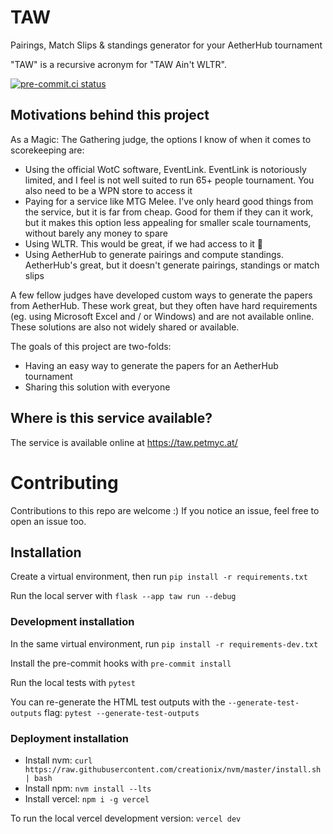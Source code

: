 # TAW

Pairings, Match Slips &amp; standings generator for your AetherHub tournament

"TAW" is a recursive acronym for "TAW Ain't WLTR".

[![pre-commit.ci status](https://results.pre-commit.ci/badge/github/pmourlanne/taw/main.svg)](https://results.pre-commit.ci/latest/github/pmourlanne/taw/main)

## Motivations behind this project

As a Magic: The Gathering judge, the options I know of when it comes to scorekeeping are:

- Using the official WotC software, EventLink. EventLink is notoriously limited, and I feel is not well suited to run 65+ people tournament. You also need to be a WPN store to access it
- Paying for a service like MTG Melee. I've only heard good things from the service, but it is far from cheap. Good for them if they can it work, but it makes this option less appealing for smaller scale tournaments, without barely any money to spare
- Using WLTR. This would be great, if we had access to it 👼
- Using AetherHub to generate pairings and compute standings. AetherHub's great, but it doesn't generate pairings, standings or match slips

A few fellow judges have developed custom ways to generate the papers from AetherHub. These work great, but they often have hard requirements (eg. using Microsoft Excel and / or Windows) and are not available online. These solutions are also not widely shared or available.

The goals of this project are two-folds:
- Having an easy way to generate the papers for an AetherHub tournament
- Sharing this solution with everyone

## Where is this service available?

The service is available online at https://taw.petmyc.at/

# Contributing

Contributions to this repo are welcome :) If you notice an issue, feel free to open an issue too.

## Installation

Create a virtual environment, then run `pip install -r requirements.txt`

Run the local server with `flask --app taw run --debug`

### Development installation

In the same virtual environment, run `pip install -r requirements-dev.txt`

Install the pre-commit hooks with `pre-commit install`

Run the local tests with `pytest`

You can re-generate the HTML test outputs with the `--generate-test-outputs` flag: `pytest --generate-test-outputs`

### Deployment installation

- Install nvm: `curl https://raw.githubusercontent.com/creationix/nvm/master/install.sh | bash`
- Install npm: `nvm install --lts`
- Install vercel: `npm i -g vercel`

To run the local vercel development version: `vercel dev`
